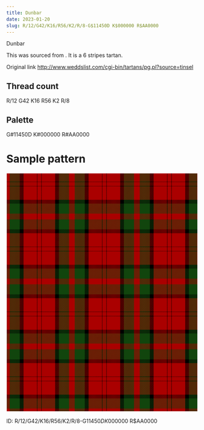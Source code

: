 ```yaml
---
title: Dunbar
date: 2023-01-20
slug: R/12/G42/K16/R56/K2/R/8-G$11450D K$000000 R$AA0000
---
```

Dunbar

This was sourced from <no value>.  It is a 6 stripes tartan.

Original link http://www.weddslist.com/cgi-bin/tartans/pg.pl?source=tinsel

## Thread count
R/12 G42 K16 R56 K2 R/8

## Palette
G#11450D K#000000 R#AA0000

# Sample pattern

![Tartan detail](tartan.png "R/12 G42 K16 R56 K2 R/8 tartan")

ID: R/12/G42/K16/R56/K2/R/8-G$11450D K$000000 R$AA0000